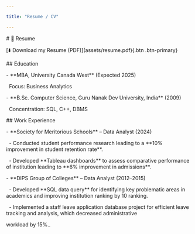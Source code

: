 ```yaml
---

title: "Resume / CV"

---
```




\# 📄 Resume



\[⬇️ Download my Resume (PDF)](assets/resume.pdf){.btn .btn-primary}



\## Education

\- \*\*MBA, University Canada West\*\* (Expected 2025)  

&nbsp; Focus: Business Analytics  



\- \*\*B.Sc. Computer Science, Guru Nanak Dev University, India\*\* (2009)  

&nbsp; Concentration: SQL, C++, DBMS  



\## Work Experience

\- \*\*Society for Meritorious Schools\*\* – Data Analyst (2024)  

&nbsp; - Conducted student performance research leading to a \*\*10% improvement in student retention rate\*\*.  

&nbsp; - Developed \*\*Tableau dashboards\*\* to assess comparative performance of institution leading to \*\*6% improvement in admissions\*\*.  



\- \*\*DIPS Group of Colleges\*\* – Data Analyst (2012–2015)  

&nbsp; - Developed \*\*SQL data query\*\* for identifying key problematic areas in academics and improving institution ranking by 10 ranking.  

&nbsp; - Implemented a staff leave application database project for efficient leave tracking and analysis, which decreased administrative

workload by 15%..  

